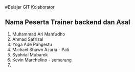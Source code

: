 #Belajar GIT Kolaborator

## Nama Peserta Trainer backend dan Asal

1. Muhammad Ari Mahfudho
2. Ahmad Safrizal
3. Yoga Ade Pangestu
4. Michael Shawn Azaria - Pati
5. Syahrial Mubarok
6. Kevin Marchelino - semarang
7.
